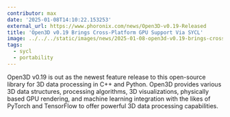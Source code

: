 ```yaml
---
contributor: max
date: '2025-01-08T14:10:22.153253'
external_url: https://www.phoronix.com/news/Open3D-v0.19-Released
title: 'Open3D v0.19 Brings Cross-Platform GPU Support Via SYCL'
image: ../../../static/images/news/2025-01-08-open3d-v0.19-brings-cross-platform-gpu-support-via-sycl.php.webp
tags:
  - sycl
  - portability
---
```


Open3D v0.19 is out as the newest feature release to this open-source library
for 3D data processing in C++ and Python. Open3D provides various 3D data structures,
processing algorithms, 3D visualizations, physically based GPU rendering,
and machine learning integration with the likes of PyTorch and TensorFlow to offer
powerful 3D data processing capabilities.
